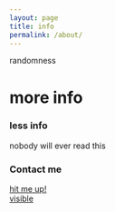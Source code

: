 ```yaml
---
layout: page
title: info
permalink: /about/
---
```


randomness
# more info
### less info

nobody will ever read this

### Contact me

[hit me up!](mailto:thespleenlesswonder@yahoo.com)  
[visible](http://google.com)